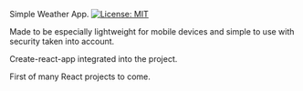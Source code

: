 Simple Weather App.
 [![License: MIT](https://img.shields.io/badge/License-MIT-yellow.svg)](https://opensource.org/licenses/MIT)


Made to be especially lightweight for mobile devices and simple to use with security taken into account.

Create-react-app integrated into the project.

First of many React projects to come.
